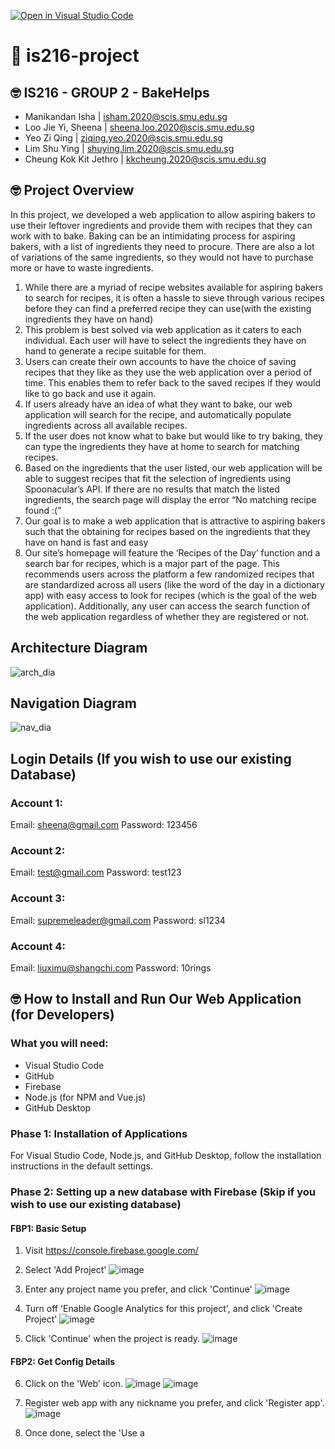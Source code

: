 [![Open in Visual Studio Code](https://classroom.github.com/assets/open-in-vscode-f059dc9a6f8d3a56e377f745f24479a46679e63a5d9fe6f495e02850cd0d8118.svg)](https://classroom.github.com/online_ide?assignment_repo_id=453395&assignment_repo_type=GroupAssignmentRepo)
# :wave: is216-project

## 🤓 IS216 - GROUP 2 - BakeHelps

* Manikandan Isha | isham.2020@scis.smu.edu.sg
* Loo Jie Yi, Sheena | sheena.loo.2020@scis.smu.edu.sg
* Yeo Zi Qing | ziqing.yeo.2020@scis.smu.edu.sg
* Lim Shu Ying | shuying.lim.2020@scis.smu.edu.sg
* Cheung Kok Kit Jethro | kkcheung.2020@scis.smu.edu.sg


## 🤓 Project Overview ##

In this project, we developed a web application to allow aspiring bakers to use their leftover ingredients and provide them with recipes that they can work with to bake. Baking can be an intimidating process for aspiring bakers, with a list of ingredients they need to procure. There are also a lot of variations of the same ingredients, so they would not have to purchase more or have to waste ingredients. 
1. While there are a myriad of recipe websites available for aspiring bakers to search for recipes, it is often a hassle to sieve through various recipes before they can find a preferred recipe they can use(with the existing ingredients they have on hand)
2. This problem is best solved via web application as it caters to each individual. Each user will have to select the ingredients they have on hand to generate a recipe suitable for them.
3. Users can create their own accounts to have the choice of saving recipes that they like as they use the web application over a period of time. This enables them to refer back to the saved recipes if they would like to go back and use it again.
4. If users already have an idea of what they want to bake, our web application will search for the recipe, and automatically populate ingredients across all available recipes. 
5. If the user does not know what to bake but would like to try baking, they can type the ingredients they have at home to search for matching recipes. 
6. Based on the ingredients that the user listed, our web application will be able to suggest recipes that fit the selection of ingredients using Spoonacular’s API. If there are no results that match the listed ingredients, the search page will display the error “No matching recipe found :(”
7. Our goal is to make a web application that is attractive to aspiring bakers such that the obtaining for recipes based on the ingredients that they have on hand is fast and easy
8. Our site’s homepage will feature the ‘Recipes of the Day’ function and a search bar for recipes, which is a major part of the page. This recommends users across the platform a few randomized recipes that are standardized across all users (like the word of the day in a dictionary app) with easy access to look for recipes (which is the goal of the web application). Additionally, any user can access the search function of the web application regardless of whether they are registered or not.

## Architecture Diagram ##
![arch_dia](https://user-images.githubusercontent.com/89063862/141647830-284696d5-9333-492e-b09d-22b0c8a8a644.jpg)

## Navigation Diagram ##
![nav_dia](https://user-images.githubusercontent.com/89063862/141648011-270c7cf6-7dcb-49d6-8f01-49adff2eada6.png)

## Login Details (If you wish to use our existing Database) ##

### Account 1:

Email: sheena@gmail.com
Password: 123456

### Account 2:

Email: test@gmail.com
Password: test123

### Account 3:

Email: supremeleader@gmail.com
Password: sl1234

### Account 4:

Email: liuximu@shangchi.com
Password: 10rings

## 🤓 How to Install and Run Our Web Application (for Developers) ##
### What you will need:
* Visual Studio Code
* GitHub
* Firebase
* Node.js (for NPM and Vue.js)
* GitHub Desktop

### Phase 1: Installation of Applications
For Visual Studio Code, Node.js, and GitHub Desktop, follow the installation instructions in the default settings.

### Phase 2: Setting up a new database with Firebase (Skip if you wish to use our existing database)
#### FBP1: Basic Setup
1. Visit https://console.firebase.google.com/
2. Select 'Add Project'
![image](https://user-images.githubusercontent.com/89063862/141068269-2d470fe8-9b39-48bf-aa1a-5769543a3d81.png)

3. Enter any project name you prefer, and click 'Continue'
![image](https://user-images.githubusercontent.com/89063862/141068592-4f1631cd-d789-4812-b565-977ee3ac3e5a.png)

4. Turn off 'Enable Google Analytics for this project', and click 'Create Project'
![image](https://user-images.githubusercontent.com/89063862/141068793-5c38a8d4-f266-41d6-83d5-7ceceb7a8246.png)


5. Click 'Continue' when the project is ready.
![image](https://user-images.githubusercontent.com/89063862/141069544-86617268-1d20-4bf8-bad7-e919af2a4b6e.png)

#### FBP2: Get Config Details

6. Click on the 'Web' icon. ![image](https://user-images.githubusercontent.com/89063862/140893117-5cfe0212-af88-4628-a5f0-d525f5a7d463.png)
![image](https://user-images.githubusercontent.com/89063862/141069759-2d367eba-7704-4468-96f6-0a643eb139ce.png)

7. Register web app with any nickname you prefer, and click 'Register app'.
![image](https://user-images.githubusercontent.com/89063862/141069899-da0bb542-86bc-45e6-8ffc-d7c6dce14cbd.png)

8. Once done, select the 'Use a <script> tag' radio button.
![image](https://user-images.githubusercontent.com/89063862/141070004-0f98063f-7199-4260-a988-c67c19414dd6.png)

9. Take note of the following Firebase Configuration details in the ```firebaseConfig``` object in the existing code. You'll need to overwrite certain elements as seen in the screenshot to match the existing settings. (see green censored boxes)
![firebaseconfig](https://user-images.githubusercontent.com/89063862/141070531-0352d17b-b176-4543-8ba0-2d49b392e86f.png)

In the existing code:  
```
  const firebaseConfig = {
    apiKey: "(API Key Here)",
    authDomain: "(yourprojectname).firebaseapp.com",
    databaseURL: "https://(yourprojectname).firebaseio.com",
    projectId: "(your project id)",
    storageBucket: "(yourprojectname).appspot.com",
    messagingSenderId: "(yoursenderid)",
    appId: "(yourappid)"
  };
```
#### FBP3: Setup Database
 
10. Click 'Realtime Database' and click 'Create Database'
![image](https://user-images.githubusercontent.com/89063862/141070958-f01d4c48-da03-41f5-8a71-f04d5f99c474.png)
  
11. Select 'United States' as your Realtime Database Location, and click 'Next'
![image](https://user-images.githubusercontent.com/89063862/141071027-d70baa3e-d37b-49e1-aa1a-221af98b53df.png)
  
12. On security rules, select 'Start in test mode', and click 'Enable'
![image](https://user-images.githubusercontent.com/89063862/141071061-f5f4064a-7fb9-417a-942d-52ca7b821f02.png)
  
13. When done, we'll need to modify the security rules to enable database writing. Select the 'Rules' tab.
![image](https://user-images.githubusercontent.com/89063862/141605284-f414cbfd-a1e3-40db-96f7-718012fd7a12.png)

14. Edit the following rules to 'true' to enable read and write without any time limit.

Before:
  ![image](https://user-images.githubusercontent.com/89063862/141605340-079788bb-3bf4-4cde-8c72-8eb119f8311a.png)
After:
  ![image](https://user-images.githubusercontent.com/89063862/141605348-ed25cd49-804f-41af-91c0-ed1705aa9100.png)
15. Select 'Publish' once you are done.
 
#### FBP4: Set up Authentication
  
16. Click on 'Authentication' on the side menu
![image](https://user-images.githubusercontent.com/89063862/141612787-350ecbfc-59d9-43ff-be8e-5f0dbc2f2a79.png)

17. Click 'Get Started'
![image](https://user-images.githubusercontent.com/89063862/141612825-c0af3882-961e-4571-9b3e-3fada719ba99.png)

18. Select 'Email/Password'
![image](https://user-images.githubusercontent.com/89063862/141612847-5f0507be-11e8-4a3f-8dab-46816409a886.png)

19. Enable Email/Password sign in and Click 'Save'
![image](https://user-images.githubusercontent.com/89063862/141612868-3c79a7ad-01fc-4adb-8539-c4f0e154dba4.png)

20. The process is complete.
  ![image](https://user-images.githubusercontent.com/89063862/141612931-3c3b24a4-bf22-4e35-ba7f-e3b2c081421e.png)

  
### Phase 3: Setting up Node.js NPM  
#### Before deploying:
##### Re-direct to bakehelps vue-cli project
```
cd bakehelps
```

##### Project setup
```
npm install
```

If you wish to use your newly created Firebase database from Phase 2, modify the code in step 9 of FBP2 at '/src/App.vue'.
  
#### To deploy:
##### Compiles and hot-reloads for development
```
npm run serve
```

##### Compiles and minifies for production
```
npm run build
```

##### Lints and fixes files (Optional)
```
npm run lint
```

##### When the deployment is successful, launch either one of these URLs that will be shown with the load success message:
  <img width="197" alt="runningat" src="https://user-images.githubusercontent.com/89063862/141675219-73e71bbe-93be-45d2-84e2-0bbbf0495625.png">

* Local: http://localhost:8080/
* Network: http://192.168.1.128:8080/

## 🤓 How to Use Our Web Application (for Visitors to our Website) ##
* To begin, the user will key in their email address and password in the Log In page and click on the Login button. If they do not have an account, they will need to sign up. They will be then be directed to the Home Page. 
* On the search bar, the user gets to search based on recipes or names of ingredients. 
* After typing in the search bar and when the user clicks on the submit button, the user will be redirected to the explore recipes page. The explore recipes page has a similar feature to the home page, namely the one that allow users to search by recipe or ingredients. 
* Cards of different results with dietary restrictions will be shown. Some of the examples are Cake Balls, Cake Pops, Cake Shake and more. Users can add/remove their saved recipes from that page too.

** Since it is difficult to find a recipe that fully matches the set of ingredients that a user would key in, the cards would show the missing ingredients as well. For example, when a user searches for Chocolate and Egg, it is insufficient to find a recipe with just these ingredients. Therefore, the cards would display missing ingredients as well.
* When the user wants to know more about the recipe, the user will have to click on 'More details' of that specific recipe.
* An external details page will show all the information such as the image of the recipe, dietary restrictions, preparation information, ingredients and instructions. If the user needs additional information, the user can also click on the link to the source button located at the bottom which will display an external page.
* If the user likes a recipe, the user could press the 'Bookmark' button to save the recipe in the list. To remove, the same button can be pressed if it is already added.
* The 'Saved Recipes' page also enables users to view their saved recipes. Users can remove their saved recipes from that page too.
* On the 'Profile' page, the user has the option to change the password and Log Out of their account.
  
Features that require Logging In: Saving of Recipe, Profile Page and Changing Password.
  
## Figma Prototype ##
  
### Web Version:
https://www.figma.com/proto/GunUeikKdngc8HvRrf1gNs/Web-App-II-team-library?node-id=339%3A176&scaling=scale-down&page-id=313%3A2&starting-point-node-id=339%3A176

### Mobile Version:
https://www.figma.com/proto/GunUeikKdngc8HvRrf1gNs/Web-App-II-team-library?node-id=778%3A2329&scaling=min-zoom&page-id=777%3A243&starting-point-node-id=778%3A2329
